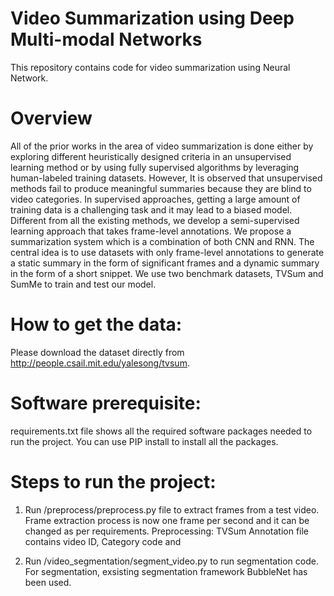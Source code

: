 # Video Summarization using Deep Multi-modal Networks
This repository contains code for video summarization using Neural Network.

# Overview
All of the prior works in the area of video summarization is done either by exploring different heuristically designed criteria in an unsupervised learning method or by using fully supervised algorithms by leveraging human-labeled training datasets. However, It is observed that unsupervised methods fail to produce meaningful summaries because they are blind to video categories. In supervised approaches, getting a large amount of training data is a challenging task and it may lead to a biased model. Different from all the existing methods, we develop a semi-supervised learning approach that takes frame-level annotations. We propose a summarization system which is a combination of both CNN and RNN. The central idea is to use datasets with only frame-level annotations to generate a static summary in the form of significant frames and a dynamic summary in the form of a short snippet. We use two benchmark datasets, TVSum and SumMe to train and test our model.

# How to get the data:
Please download the dataset directly from http://people.csail.mit.edu/yalesong/tvsum.

# Software prerequisite:
requirements.txt file shows all the required software packages needed to run the project. You can use PIP install to install all the packages. 

# Steps to run the project:
1. Run /preprocess/preprocess.py file to extract frames from a test video. Frame extraction process is now one frame per second and it can be changed as per requirements.
Preprocessing: TVSum Annotation file contains video ID, Category code and

2. Run /video_segmentation/segment_video.py to run segmentation code. For segmentation, exsisting segmentation framework BubbleNet has been used.
